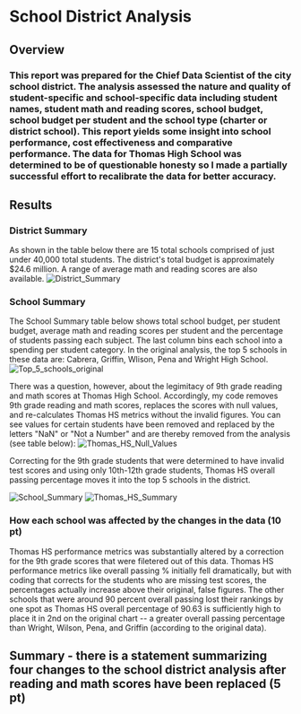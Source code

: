 # School District Analysis
## Overview
### This report was prepared for the Chief Data Scientist of the city school district. The analysis assessed the nature and quality of student-specific and school-specific data including student names, student math and reading scores, school budget, school budget per student and the school type (charter or district school). This report yields some insight into school performance, cost effectiveness and comparative performance. The data for Thomas High School was determined to be of questionable honesty so I made a partially successful effort to recalibrate the data for better accuracy.
## Results
### District Summary
As shown in the table below there are 15 total schools comprised of just under 40,000 total students. The district's total budget is approximately $24.6 million. A range of average math and reading scores are also available. 
![District_Summary](https://user-images.githubusercontent.com/106618404/179428978-001e284d-d99c-4999-a66f-014d973ef0b3.PNG)

### School Summary
The School Summary table below shows total school budget, per student budget, average math and reading scores per student and the percentage of students passing each subject. The last column bins each school into a spending per student category. In the original analysis, the top 5 schools in these data are: Cabrera, Griffin, Wlison, Pena and Wright High School.
![Top_5_schools_original](https://user-images.githubusercontent.com/106618404/179432635-929cb1a0-05f0-4eaa-9eea-566bad212cc6.PNG)

There was a question, however, about the legimitacy of 9th grade reading and math scores at Thomas High School. Accordingly, my code removes 9th grade reading and math scores, replaces the scores with null values, and re-calculates Thomas HS metrics without the invalid figures. You can see values for certain students have been removed and replaced by the letters "NaN" or "Not a Number" and are thereby removed from the analysis (see table below):
![Thomas_HS_Null_Values](https://user-images.githubusercontent.com/106618404/179429913-c760b320-9f7d-4361-8ea8-d3b20f072f35.PNG)

Correcting for the 9th grade students that were determined to have invalid test scores and using only 10th-12th grade students, Thomas HS overall passing percentage moves it into the top 5 schools in the district.

![School_Summary](https://user-images.githubusercontent.com/106618404/179429665-8c64a360-c0a6-4427-842a-6aa92e21e442.PNG)
![Thomas_HS_Summary](https://user-images.githubusercontent.com/106618404/179429822-91305cc7-e7c9-4fd8-9e3d-737a77aaff68.PNG)

### How each school was affected by the changes in the data (10 pt)
Thomas HS performance metrics was substantially altered by a correction for the 9th grade scores that were filetered out of this data. Thomas HS performance metrics like overall passing % initially fell dramatically, but with coding that corrects for the students who are missing test scores, the percentages actually increase above their original, false figures. The other schools that were around 90 percent overall passing lost their rankings by one spot as Thomas HS overall percentage of 90.63 is sufficiently high to place it in 2nd on the original chart -- a greater overall passing percentage than Wright, Wilson, Pena, and Griffin (according to the original data).

## Summary - there is a statement summarizing four changes to the school district analysis after reading and math scores have been replaced (5 pt)
